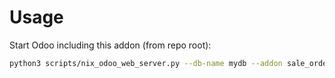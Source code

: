 # Usage

Start Odoo including this addon (from repo root):

```bash
python3 scripts/nix_odoo_web_server.py --db-name mydb --addon sale_order_line_effective_date
```

